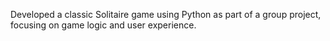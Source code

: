 Developed a classic Solitaire game using Python as part of a group project, focusing on game logic and user experience.
